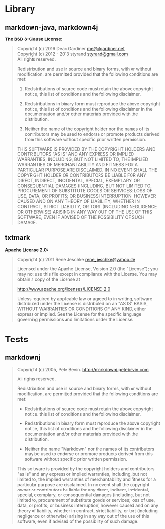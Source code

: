 # Library

## markdown-java, markdown4j

**The BSD 3-Clause License:**
> Copyright (c) 2016 Dean Gardiner <me@dgardiner.net>    
> Copyright (c) 2012 - 2013 styrand <styrand@gmail.com>    
> All rights reserved.
> 
> Redistribution and use in source and binary forms, with or without modification, are permitted provided that the following conditions are met:
> 
> 1. Redistributions of source code must retain the above copyright notice, this list of conditions and the following disclaimer.
> 
> 2. Redistributions in binary form must reproduce the above copyright notice, this list of conditions and the following disclaimer in the documentation and/or other materials provided with the distribution.
> 
> 3. Neither the name of the copyright holder nor the names of its contributors may be used to endorse or promote products derived from this software without specific prior written permission.
> 
> THIS SOFTWARE IS PROVIDED BY THE COPYRIGHT HOLDERS AND CONTRIBUTORS "AS IS" AND ANY EXPRESS OR IMPLIED WARRANTIES, INCLUDING, BUT NOT LIMITED TO, THE IMPLIED WARRANTIES OF MERCHANTABILITY AND FITNESS FOR A PARTICULAR PURPOSE ARE DISCLAIMED. IN NO EVENT SHALL THE COPYRIGHT HOLDER OR CONTRIBUTORS BE LIABLE FOR ANY DIRECT, INDIRECT, INCIDENTAL, SPECIAL, EXEMPLARY, OR CONSEQUENTIAL DAMAGES (INCLUDING, BUT NOT LIMITED TO, PROCUREMENT OF SUBSTITUTE GOODS OR SERVICES; LOSS OF USE, DATA, OR PROFITS; OR BUSINESS INTERRUPTION) HOWEVER CAUSED AND ON ANY THEORY OF LIABILITY, WHETHER IN CONTRACT, STRICT LIABILITY, OR TORT (INCLUDING NEGLIGENCE OR OTHERWISE) ARISING IN ANY WAY OUT OF THE USE OF THIS SOFTWARE, EVEN IF ADVISED OF THE POSSIBILITY OF SUCH DAMAGE.

## txtmark

**Apache License 2.0:**
> Copyright (c) 2011 René Jeschke <rene_jeschke@yahoo.de>
>
> Licensed under the Apache License, Version 2.0 (the "License");
> you may not use this file except in compliance with the License.
> You may obtain a copy of the License at
>
> http://www.apache.org/licenses/LICENSE-2.0
>
> Unless required by applicable law or agreed to in writing, software
> distributed under the License is distributed on an "AS IS" BASIS,
> WITHOUT WARRANTIES OR CONDITIONS OF ANY KIND, either express or implied.
> See the License for the specific language governing permissions and
> limitations under the License.

# Tests

## markdownj

> Copyright (c) 2005, Pete Bevin.
> <http://markdownj.petebevin.com>
> 
> All rights reserved.
> 
> Redistribution and use in source and binary forms, with or without
> modification, are permitted provided that the following conditions are
> met:
> 
> * Redistributions of source code must retain the above copyright notice,
>   this list of conditions and the following disclaimer.
> 
> * Redistributions in binary form must reproduce the above copyright
>   notice, this list of conditions and the following disclaimer in the
>   documentation and/or other materials provided with the distribution.
> 
> * Neither the name "Markdown" nor the names of its contributors may
>   be used to endorse or promote products derived from this software
>   without specific prior written permission.
> 
> This software is provided by the copyright holders and contributors "as
> is" and any express or implied warranties, including, but not limited
> to, the implied warranties of merchantability and fitness for a
> particular purpose are disclaimed. In no event shall the copyright owner
> or contributors be liable for any direct, indirect, incidental, special,
> exemplary, or consequential damages (including, but not limited to,
> procurement of substitute goods or services; loss of use, data, or
> profits; or business interruption) however caused and on any theory of
> liability, whether in contract, strict liability, or tort (including
> negligence or otherwise) arising in any way out of the use of this
> software, even if advised of the possibility of such damage.
